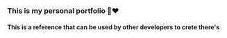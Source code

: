 <h3>This is my personal portfolio 💯❤️</h3>
<h4>This is a reference that can be used by other developers to crete there's</h4>
